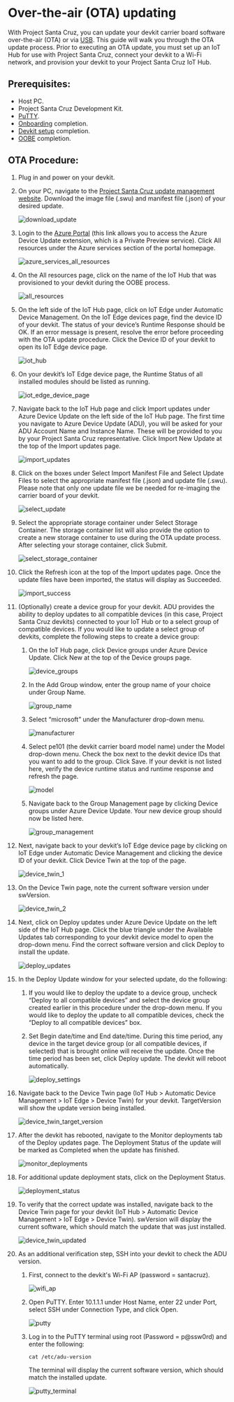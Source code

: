 <!---
title: Over-the-air (OTA) updating                     # the article title to show on the browser tab
description: Walks a user through the over-the-air (OTA) updating process for Project Santa Cruz Private Preview (July 2020). 
author: elqu20      # the author's GitHub ID - will be auto-populated if set in settings.json
ms.author: v-elqu     # the author's Microsoft alias (if applicable) - will be auto-populated if set in settings.json
ms.date: {@date}           # the date - will be auto-populated when template is first applied
ms.topic: reference  # the type of article
--->
# Over-the-air (OTA) updating

With Project Santa Cruz, you can update your devkit carrier board software over-the-air (OTA) or via [USB](https://github.com/microsoft/Project-Santa-Cruz-Private-Preview/blob/main/user-guides/updating/usb_updating.md). This guide will walk you through the OTA update process. Prior to executing an OTA update, you must set up an IoT Hub for use with Project Santa Cruz, connect your devkit to a Wi-Fi network, and provision your devkit to your Project Santa Cruz IoT Hub.

## Prerequisites: 

-	Host PC.
-	Project Santa Cruz Development Kit.
- [PuTTY](https://www.chiark.greenend.org.uk/~sgtatham/putty/latest.html). 
-	[Onboarding](https://github.com/microsoft/Project-Santa-Cruz-Private-Preview/blob/main/user-guides/getting_started/azure-subscription-onboarding.md) completion.
-	[Devkit setup](https://github.com/microsoft/Project-Santa-Cruz-Private-Preview/blob/main/user-guides/getting_started/devkit-unboxing-setup.md) completion.
-	[OOBE](https://github.com/microsoft/Project-Santa-Cruz-Private-Preview/blob/main/user-guides/getting_started/oobe.md) completion.

## OTA Procedure:

1. Plug in and power on your devkit.

1. On your PC, navigate to the [Project Santa Cruz update management website](https://app-dev-sc.azurewebsites.net/Download). Download the image file (.swu) and manifest file (.json) of your desired update. 

    ![download_update](https://github.com/microsoft/Project-Santa-Cruz-Private-Preview/blob/main/user-guides/updating/images/ota_download_update.png)

1. Login to the [Azure Portal](https://ms.portal.azure.com/?feature.canmodifystamps=true&Microsoft_Azure_Iothub=aduprod#home) (this link allows you to access the Azure Device Update extension, which is a Private Preview service). Click All resources under the Azure services section of the portal homepage. 

    ![azure_services_all_resources](https://github.com/Azure/AI-at-Edge-Preview/blob/main/user_guides/updates/article_images/firmware_azure_services_all_resources.png)

1. On the All resources page, click on the name of the IoT Hub that was provisioned to your devkit during the OOBE process. 

    ![all_resources](https://github.com/Azure/AI-at-Edge-Preview/blob/main/user_guides/updates/article_images/firmware_all_resources.png)

1. On the left side of the IoT Hub page, click on IoT Edge under Automatic Device Management. On the IoT Edge devices page, find the device ID of your devkit. The status of your device’s Runtime Response should be OK. If an error message is present, resolve the error before proceeding with the OTA update procedure. Click the Device ID of your devkit to open its IoT Edge device page. 

    ![iot_hub](https://github.com/Azure/AI-at-Edge-Preview/blob/main/user_guides/updates/article_images/firmware_iot_hub.png)

1. On your devkit’s IoT Edge device page, the Runtime Status of all installed modules should be listed as running. 

    ![iot_edge_device_page](https://github.com/Azure/AI-at-Edge-Preview/blob/main/user_guides/updates/article_images/ota_iot_edge_device_page.png)

1. Navigate back to the IoT Hub page and click Import updates under Azure Device Update on the left side of the IoT Hub page. The first time you navigate to Azure Device Update (ADU), you will be asked for your ADU Account Name and Instance Name. These will be provided to you by your Project Santa Cruz representative. Click Import New Update at the top of the Import updates page. 

    ![import_updates](https://github.com/Azure/AI-at-Edge-Preview/blob/main/user_guides/updates/article_images/ota_import_updates.png)

1. Click on the boxes under Select Import Manifest File and Select Update Files to select the appropriate manifest file (.json) and update file (.swu). Please note that only one update file we be needed for re-imaging the carrier board of your devkit. 

    ![select_update](https://github.com/microsoft/Project-Santa-Cruz-Private-Preview/blob/main/user-guides/updating/images/ota_select_update.png)

1. Select the appropriate storage container under Select Storage Container. The storage container list will also provide the option to create a new storage container to use during the OTA update process. After selecting your storage container, click Submit.

    ![select_storage_container](https://github.com/microsoft/Project-Santa-Cruz-Private-Preview/blob/main/user-guides/updating/images/ota_select_storage_container.png)

1. Click the Refresh icon at the top of the Import updates page. Once the update files have been imported, the status will display as Succeeded. 

    ![import_success](https://github.com/Azure/AI-at-Edge-Preview/blob/main/user_guides/updates/article_images/ota_import_success.png)

1. (Optionally) create a device group for your devkit. ADU provides the ability to deploy updates to all compatible devices (in this case, Project Santa Cruz devkits) connected to your IoT Hub or to a select group of compatible devices. If you would like to update a select group of devkits, complete the following steps to create a device group:

    1. On the IoT Hub page, click Device groups under Azure Device Update. Click New at the top of the Device groups page. 

        ![device_groups](https://github.com/microsoft/Project-Santa-Cruz-Private-Preview/blob/main/user-guides/updating/images/ota_device_groups.png)

    1. In the Add Group window, enter the group name of your choice under Group Name. 

        ![group_name](https://github.com/Azure/AI-at-Edge-Preview/blob/main/user_guides/updates/article_images/ota_group_name.png)

    1. Select “microsoft” under the Manufacturer drop-down menu. 

        ![manufacturer](https://github.com/Azure/AI-at-Edge-Preview/blob/main/user_guides/updates/article_images/ota_manufacturer.png)

    1. Select pe101 (the devkit carrier board model name) under the Model drop-down menu. Check the box next to the devkit device IDs that you want to add to the group. Click Save.  If your devkit is not listed here, verify the device runtime status and runtime response and refresh the page. 

        ![model](https://github.com/Azure/AI-at-Edge-Preview/blob/main/user_guides/updates/article_images/ota_model.png)

    1. Navigate back to the Group Management page by clicking Device groups under Azure Device Update. Your new device group should now be listed here. 

        ![group_management](https://github.com/microsoft/Project-Santa-Cruz-Private-Preview/blob/main/user-guides/updating/images/ota_group_management.png)

1. Next, navigate back to your devkit’s IoT Edge device page by clicking on IoT Edge under Automatic Device Management and clicking the device ID of your devkit. Click Device Twin at the top of the page.  

    ![device_twin_1](https://github.com/microsoft/Project-Santa-Cruz-Private-Preview/blob/main/user-guides/updating/images/ota_device_twin_1.png)

1. On the Device Twin page, note the current software version under swVersion. 

    ![device_twin_2](https://github.com/microsoft/Project-Santa-Cruz-Private-Preview/blob/main/user-guides/updating/images/ota_device_twin_2.png)

1. Next, click on Deploy updates under Azure Device Update on the left side of the IoT Hub page. Click the blue triangle under the Available Updates tab corresponding to your devkit device model to open the drop-down menu. Find the correct software version and click Deploy to install the update. 

    ![deploy_updates](https://github.com/microsoft/Project-Santa-Cruz-Private-Preview/blob/main/user-guides/updating/images/ota_deploy_updates.png)

1. In the Deploy Update window for your selected update, do the following: 

    1. If you would like to deploy the update to a device group, uncheck “Deploy to all compatible devices” and select the device group created earlier in this procedure under the drop-down menu. If you would like to deploy the update to all compatible devices, check the “Deploy to all compatible devices” box. 

    1. Set Begin date/time and End date/time. During this time period, any device in the target device group (or all compatible devices, if selected) that is brought online will receive the update. Once the time period has been set, click Deploy update. The devkit will reboot automatically.

        ![deploy_settings](https://github.com/microsoft/Project-Santa-Cruz-Private-Preview/blob/main/user-guides/updating/images/ota_deploy_settings.png)

1. Navigate back to the Device Twin page (IoT Hub > Automatic Device Management > IoT Edge > Device Twin) for your devkit. TargetVersion will show the update version being installed.

    ![device_twin_target_version](https://github.com/microsoft/Project-Santa-Cruz-Private-Preview/blob/main/user-guides/updating/images/ota_device_twin_target_version.png)    

1. After the devkit has rebooted, navigate to the Monitor deployments tab of the Deploy updates page. The Deployment Status of the update will be marked as Completed when the update has finished. 

    ![monitor_deployments](https://github.com/microsoft/Project-Santa-Cruz-Private-Preview/blob/main/user-guides/updating/images/ota_monitor_deployments.png)

1. For additional update deployment stats, click on the Deployment Status. 

    ![deployment_status](https://github.com/Azure/AI-at-Edge-Preview/blob/main/user_guides/updates/article_images/ota_deployment_status.png)

1. To verify that the correct update was installed, navigate back to the Device Twin page for your devkit (IoT Hub > Automatic Device Management > IoT Edge > Device Twin). swVersion will display the current software, which should match the update that was just installed. 

    ![device_twin_updated](https://github.com/microsoft/Project-Santa-Cruz-Private-Preview/blob/main/user-guides/updating/images/ota_device_twin_updated.png)

1. As an additional verification step, SSH into your devkit to check the ADU version.

    1. First, connect to the devkit's Wi-Fi AP (password = santacruz). 
    
        ![wifi_ap](https://github.com/microsoft/Project-Santa-Cruz-Private-Preview/blob/main/user-guides/updating/images/ota_wifi_ap.png)  

    1. Open PuTTY. Enter 10.1.1.1 under Host Name, enter 22 under Port, select SSH under Connection Type, and click Open. 
    
        ![putty](https://github.com/microsoft/Project-Santa-Cruz-Private-Preview/blob/main/user-guides/updating/images/ota_putty.png)  

    1. Log in to the PuTTY terminal using root (Password = p@ssw0rd) and enter the following: 
    
        ```console
        cat /etc/adu-version
        ```

        The terminal will display the current software version, which should match the installed update.

        ![putty_terminal](https://github.com/microsoft/Project-Santa-Cruz-Private-Preview/blob/main/user-guides/updating/images/ota_putty_terminal.png) 